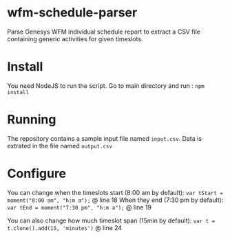 # wfm-schedule-parser
Parse Genesys WFM individual schedule report to extract a CSV file containing generic activities for given timeslots.

# Install
You need NodeJS to run the script.
Go to main directory and run : `npm install`

# Running
The repository contains a sample input file named `input.csv`.
Data is extrated in the file named `output.csv`

# Configure
You can change when the timeslots start (8:00 am by default): `var tStart = moment("8:00 am", "h:m a");` @ line 18
When they end (7:30 pm by default): `var tEnd = moment("7:30 pm", "h:m a");` @ line 19

You can also change how much timeslot span (15min by default): `var t = t.clone().add(15, 'minutes')` @ line 24

